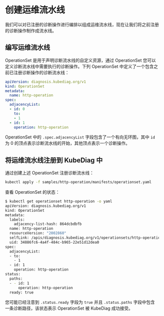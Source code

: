 # 创建运维流水线

我们可以对已注册的诊断操作进行编排以组成运维流水线，现在让我们将之前注册的诊断操作制作成流水线。

## 编写运维流水线

OperationSet 是用于声明诊断流水线的自定义资源，通过 OperationSet 您可以定义诊断流水线中需要执行的诊断操作。下列 OperationSet 中定义了一个包含之前已注册诊断操作的诊断流水线：

```yaml
apiVersion: diagnosis.kubediag.org/v1
kind: OperationSet
metadata:
  name: http-operation
spec:
  adjacencyList:
  - id: 0
    to:
    - 1
  - id: 1
    operation: http-operation
```

OperationSet 中的 `.spec.adjacencyList` 字段包含了一个有向无环图，其中 `id` 为 0 的顶点表示诊断流水线的开始，其他顶点表示一个诊断操作。

## 将运维流水线注册到 KubeDiag 中

通过创建上述 OperationSet 注册诊断流水线：

```bash
kubectl apply -f samples/http-operation/manifests/operationset.yaml
```

查看 OperationSet 的状态：

```bash
$ kubectl get operationset http-operation -o yaml
apiVersion: diagnosis.kubediag.org/v1
kind: OperationSet
metadata:
  labels:
    adjacency-list-hash: 864dcbdbfb
  name: http-operation
  resourceVersion: "2002860"
  selfLink: /apis/diagnosis.kubediag.org/v1/operationsets/http-operation
  uid: 34886fc6-4a4f-484c-b965-22e51d12dea0
spec:
  adjacencyList:
  - to:
    - 1
  - id: 1
    operation: http-operation
status:
  paths:
  - - id: 1
      operation: http-operation
  ready: true
```

您可能已经注意到 `.status.ready` 字段为 `true` 并且 `.status.paths` 字段中包含一条诊断路径，该状态表示 OperationSet 被 KubeDiag 成功接受。
